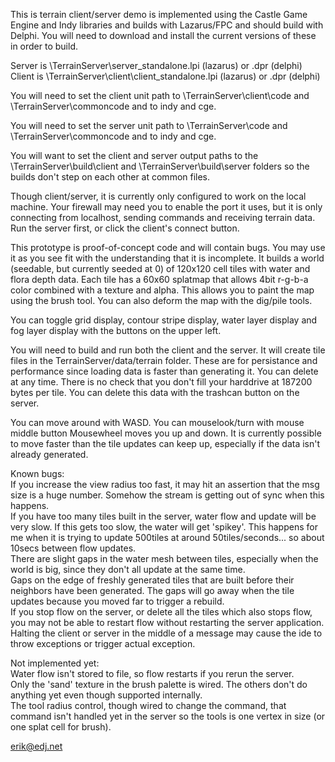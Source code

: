 This is terrain client/server demo is implemented using the
Castle Game Engine and Indy libraries and builds with Lazarus/FPC and
should build with Delphi. You will need to download and install the current
versions of these in order to build.
<p>
Server is \TerrainServer\server_standalone.lpi (lazarus) or .dpr (delphi)<br>
Client is \TerrainServer\client\client_standalone.lpi (lazarus) or .dpr (delphi)
<p>
You will need to set the client unit path to
  \TerrainServer\client\code and \TerrainServer\commoncode and to indy and cge.
<p>
You will need to set the server unit path to
  \TerrainServer\code and \TerrainServer\commoncode and to indy and cge.
<p>
You will want to set the client and server output paths to the
  \TerrainServer\build\client and \TerrainServer\build\server folders so the
  builds don't step on each other at common files.
<p>
Though client/server, it is currently only configured to work on the local
machine.  Your firewall may need you to enable the port it uses, but it is only
connecting from localhost, sending commands and receiving terrain data.  Run
the server first, or click the client's connect button.
<p>
This prototype is proof-of-concept code and will contain bugs.  You may use it
as you see fit with the understanding that it is incomplete.  It builds a world
(seedable, but currently seeded at 0) of 120x120 cell tiles with water and flora
depth data.  Each tile has a 60x60 splatmap that allows 4bit r-g-b-a color
combined with a texture and alpha.  This allows you to paint the map using the
brush tool.  You can also deform the map with the dig/pile tools.
<p>
You can toggle grid display, contour stripe display, water layer display and fog
layer display with the buttons on the upper left.
<p>
You will need to build and run both the client and the server. It will create
tile files in the TerrainServer/data/terrain folder.  These are for persistance
and performance since loading data is faster than generating it.  You can delete
at any time.  There is no check that you don't fill your harddrive at 187200
bytes per tile. You can delete this data with the trashcan button on the server.
<p>
You can move around with WASD.  You can mouselook/turn with mouse middle button
Mousewheel moves you up and down.  It is currently possible to move faster than
the tile updates can keep up, especially if the data isn't already generated.
<p>
Known bugs: <br>
If you increase the view radius too fast, it may hit an assertion that the msg
   size is a huge number.  Somehow the stream is getting out of sync when this
   happens. <br>
If you have too many tiles built in the server, water flow and update will be
   very slow.  If this gets too slow, the water will get 'spikey'.  This happens
   for me when it is trying to update 500tiles at around 50tiles/seconds... so
   about 10secs between flow updates. <br>
There are slight gaps in the water mesh between tiles, especially when the
  world is big, since they don't all update at the same time. <br>
Gaps on the edge of freshly generated tiles that are built before their neighbors
  have been generated.  The gaps will go away when the tile updates because you
  moved far to trigger a rebuild. <br>
If you stop flow on the server, or delete all the tiles which also stops flow,
  you may not be able to restart flow without restarting the server application.<br>
Halting the client or server in the middle of a message may cause the ide to
  throw exceptions or trigger actual exception.<br>
<p>
Not implemented yet:<br>
  Water flow isn't stored to file, so flow restarts if you rerun the server.<br>
  Only the 'sand' texture in the brush palette is wired.  The others don't do
    anything yet even though supported internally.<br>
  The tool radius control, though wired to change the command, that command isn't handled
    yet in the server so the tools is one vertex in size (or one splat cell for brush).
<P>

erik@edj.net




